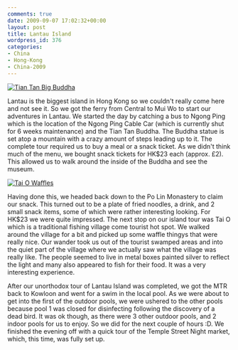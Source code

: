 ```yaml
---
comments: true
date: 2009-09-07 17:02:32+00:00
layout: post
title: Lantau Island
wordpress_id: 376
categories:
- China
- Hong-Kong
- China-2009
---
```


[![Tian Tan Big Buddha](http://travel.perry-online.me.uk/files/2012/08/sfpgMjAwOS8yMDA5LjA4LjA1IC0gMjAwOS4wOS4xMSBUb3VyIG9mIENoaW5hLzIwMDkuMDguMzEgLSAyMDA5LjA5LjExIEhvbmcgS29uZy8qSU1HXzUwMTQuSlBHKippbWFnZSoqY2MzNmQ3ZTZiMTJjNTNhYjBiMDFjNGRiYjdmYzNhYzUamp.jpg)](http://travel.perry-online.me.uk/files/2012/08/sfpgMjAwOS8yMDA5LjA4LjA1IC0gMjAwOS4wOS4xMSBUb3VyIG9mIENoaW5hLzIwMDkuMDguMzEgLSAyMDA5LjA5LjExIEhvbmcgS29uZy8qSU1HXzUwMTQuSlBHKippbWFnZSoqY2MzNmQ3ZTZiMTJjNTNhYjBiMDFjNGRiYjdmYzNhYzUamp.jpg)


Lantau is the biggest island in Hong Kong so we couldn't really come here and not see it. So we got the ferry from Central to Mui Wo to start our adventures in Lantau. We started the day by catching a bus to Ngong Ping which is the location of the Ngong Ping Cable Car (which is currently shut for 6 weeks maintenance) and the Tian Tan Buddha. The Buddha statue is set atop a mountain with a crazy amount of steps leading up to it. The complete tour required us to buy a meal or a snack ticket. As we didn't think much of the menu, we bought snack tickets for HK$23 each (approx. £2). This allowed us to walk around the inside of the Buddha and see the museum.


[![Tai O Waffles](http://travel.perry-online.me.uk/files/2012/08/sfpgMjAwOS8yMDA5LjA4LjA1IC0gMjAwOS4wOS4xMSBUb3VyIG9mIENoaW5hLzIwMDkuMDguMzEgLSAyMDA5LjA5LjExIEhvbmcgS29uZy8qSU1HXzUwNjEuSlBHKippbWFnZSoqOTRmMDEyZmE4YzZiNjU4MWZkYmE0MjJkNDZiOTkxZDEamp.jpg)](http://travel.perry-online.me.uk/files/2012/08/sfpgMjAwOS8yMDA5LjA4LjA1IC0gMjAwOS4wOS4xMSBUb3VyIG9mIENoaW5hLzIwMDkuMDguMzEgLSAyMDA5LjA5LjExIEhvbmcgS29uZy8qSU1HXzUwNjEuSlBHKippbWFnZSoqOTRmMDEyZmE4YzZiNjU4MWZkYmE0MjJkNDZiOTkxZDEamp.jpg)


Having done this, we headed back down to the Po Lin Monastery to claim our snack. This turned out to be a plate of fried noodles, a drink, and 2 small snack items, some of which were rather interesting looking. For HK$23 we were quite impressed. The next stop on our island tour was Tai O which is a traditional fishing village come tourist hot spot. We walked around the village for a bit and picked up some waffle thingys that were really nice. Our wander took us out of the tourist swamped areas and into the quiet part of the village where we actually saw what the village was really like. The people seemed to live in metal boxes painted silver to reflect the light and many also appeared to fish for their food. It was a very interesting experience.

After our unorthodox tour of Lantau Island was completed, we got the MTR back to Kowloon and went for a swim in the local pool. As we were about to get into the first of the outdoor pools, we were ushered to the other pools because pool 1 was closed for disinfecting following the discovery of a dead bird. It was ok though, as there were 3 other outdoor pools, and 2 indoor pools for us to enjoy. So we did for the next couple of hours :D. We finished the evening off with a quick tour of the Temple Street Night market, which, this time, was fully set up.

